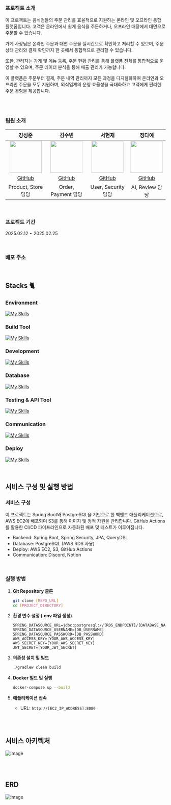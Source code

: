 ### 프로젝트 소개

이 프로젝트는 음식점들의 주문 관리를 효율적으로 지원하는 온라인 및 오프라인 통합 플랫폼입니다.
고객은 온라인에서 쉽게 음식을 주문하거나, 오프라인 매장에서 대면으로 주문할 수 있습니다.

가게 사장님은 온라인 주문과 대면 주문을 실시간으로 확인하고 처리할 수 있으며,
주문 상태 관리와 결제 확인까지 한 곳에서 통합적으로 관리할 수 있습니다.

또한, 관리자는 가게 및 메뉴 등록, 주문 현황 관리를 통해
플랫폼 전체를 통합적으로 운영할 수 있으며, 주문 데이터 분석을 통해 매출 관리가 가능합니다.

이 플랫폼은 주문부터 결제, 주문 내역 관리까지 모든 과정을 디지털화하여 온라인과 오프라인 주문을 모두 지원하며, 
외식업계의 운영 효율성을 극대화하고 고객에게 편리한 주문 경험을 제공합니다.

<br><br>

### 팀원 소개

| 강성준 | 김수빈 | 서현재 | 정다예 |
|:----:|:----:|:----: | :----: |
| <a href="https://github.com/Goldbar97"><img height="100px" width="100px" src="https://avatars.githubusercontent.com/u/100333239?v=4"/></a> | <a href="https://github.com/Soobinnni"><img height="100px" width="100px" src="https://avatars.githubusercontent.com/u/111328823?v=4"/></a> | <a href="https://github.com/seonow"><img height="100px" width="100px" src="https://avatars.githubusercontent.com/u/113659139?v=4"/></a> | <a href="https://github.com/Jungdaye89"><img height="100px" width="100px" src="https://avatars.githubusercontent.com/u/155501200?v=4"/></a> |
| [GitHub](https://github.com/Goldbar97) | [GitHub](https://github.com/Soobinnni) | [GitHub](https://github.com/seonow) | [GitHub](https://github.com/Jungdaye89) |
| Product, Store 담당 | Order, Payment 담당 | User, Security 담당 | AI, Review 담당 |

<br>

### 프로젝트 기간
2025.02.12 ~ 2025.02.25

<br>

### 배포 주소

<br>

## Stacks 🐈

### Environment
[![My Skills](https://skillicons.dev/icons?i=git,github)](https://skillicons.dev)

### Build Tool
[![My Skills](https://skillicons.dev/icons?i=gradle)](https://skillicons.dev)       

### Development
[![My Skills](https://skillicons.dev/icons?i=java,spring)](https://skillicons.dev)

### Database
[![My Skills](https://skillicons.dev/icons?i=postgres)](https://skillicons.dev)

### Testing & API Tool
[![My Skills](https://skillicons.dev/icons?i=postman)](https://skillicons.dev)

### Communication
[![My Skills](https://skillicons.dev/icons?i=discord,notion)](https://skillicons.dev)


### Deploy
[![My Skills](https://skillicons.dev/icons?i=githubactions,aws)](https://skillicons.dev)   

<br>

## 서비스 구성 및 실행 방법 
### 서비스 구성

이 프로젝트는 Spring Boot와 PostgreSQL을 기반으로 한 백엔드 애플리케이션으로, AWS EC2에 배포되며 S3를 통해 이미지 및 정적 자원을 관리합니다.
GitHub Actions를 활용한 CI/CD 파이프라인으로 자동화된 배포 및 테스트가 이루어집니다.

- Backend: Spring Boot, Spring Security, JPA, QueryDSL
- Database: PostgreSQL (AWS RDS 사용)
- Deploy: AWS EC2, S3, GitHub Actions
- Communication: Discord, Notion


<br>

### **실행 방법**  
1. **Git Repository 클론**  
    ```bash
    git clone [REPO_URL]
    cd [PROJECT_DIRECTORY]
    ```

2. **환경 변수 설정 (.env 파일 생성)**  
    ```env
    SPRING_DATASOURCE_URL=jdbc:postgresql://[RDS_ENDPOINT]/[DATABASE_NAME]
    SPRING_DATASOURCE_USERNAME=[DB_USERNAME]
    SPRING_DATASOURCE_PASSWORD=[DB_PASSWORD]
    AWS_ACCESS_KEY=[YOUR_AWS_ACCESS_KEY]
    AWS_SECRET_KEY=[YOUR_AWS_SECRET_KEY]
    JWT_SECRET=[YOUR_JWT_SECRET]
    ```

3. **의존성 설치 및 빌드**  
    ```bash
    ./gradlew clean build
    ```

4. **Docker 빌드 및 실행**  
    ```bash
    docker-compose up --build
    ```

5. **애플리케이션 접속**  
    - URL: `http://[EC2_IP_ADDRESS]:8080`  

<br><br>


## 서비스 아키텍처
![image](https://github.com/user-attachments/assets/44d1e0c9-11c5-4dd5-9506-1270decd62f2)

<br><br>

## ERD
![image](https://github.com/user-attachments/assets/6164a333-4ea8-4dd8-afe6-f13cc163e6d3)
